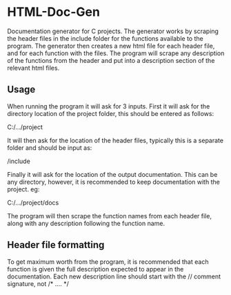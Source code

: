 # HTML-Doc-Gen

Documentation generator for C projects. The generator works by scraping the header files in the include folder for the functions available to the program. The generator then creates a new html file for each header file, and for each function with the files. The program will scrape any description of the functions from the header and put into a description section of the relevant html files.

## Usage

When running the program it will ask for 3 inputs.
First it will ask for the directory location of the project folder, this should be entered as follows:

C:/.../project

It will then ask for the location of the header files, typically this is a separate folder and should be input as:

/include

Finally it will ask for the location of the output documentation. This can be any directory, however, it is recommended to keep documentation with the project. eg:

C:/.../project/docs

The program will then scrape the function names from each header file, along with any description following the function name.

## Header file formatting

To get maximum worth from the program, it is recommended that each function is given the full description expected to appear in the documentation. Each new description line should start with the // comment signature, not /* .... \*/
